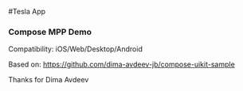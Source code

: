 #Tesla App
### Compose MPP Demo

Compatibility: iOS/Web/Desktop/Android

Based on: https://github.com/dima-avdeev-jb/compose-uikit-sample

Thanks for Dima Avdeev